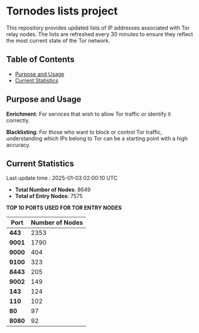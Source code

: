 # Tornodes lists project

This repository provides updated lists of IP addresses associated with Tor relay nodes. The lists are refreshed every 30 minutes to ensure they reflect the most current state of the Tor network.

## Table of Contents

- [Purpose and Usage](#purpose-and-usage)
- [Current Statistics](#current-statistics)


## Purpose and Usage

**Enrichment**: For services that wish to allow Tor traffic or identify it correctly.

**Blacklisting**: For those who want to block or control Tor traffic, understanding which IPs belong to Tor can be a starting point with a high accuracy.

## Current Statistics

Last update time : 2025-01-03 02:00:10 UTC

- **Total Number of Nodes**: 8649
- **Total of Entry Nodes**: 7575

**TOP 10 PORTS USED FOR TOR ENTRY NODES**

| **Port** | **Number of Nodes** |
|------|-----------------|
| **443**   | 2353  |
| **9001**   | 1790  |
| **9000**   | 404  |
| **9100**   | 323  |
| **8443**   | 205  |
| **9002**   | 149  |
| **143**   | 124  |
| **110**   | 102  |
| **80**   | 97  |
| **8080**   | 92  |

